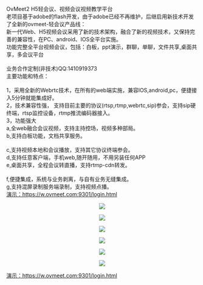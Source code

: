 OvMeet2 H5轻会议、视频会议视频教学平台</br>
老项目基于adobe的flash开发，由于adobe已经不再维护，后继启用新技术开发了全新的ovmeet-轻会议产品线：</br>
新一代Web、H5视频会议采用了新的技术架构，融合了新的视频技术，又保持完善的兼容性，在PC、android、IOS全平台实施。</br>
功能完整全平台视频会议，包括：白板，ppt演示，群聊，单聊，文件共享,桌面共享，多会议平台</br>
</br>
业务合作定制(非技术)QQ:1410919373 </br>
主要功能和特点：</br>
</br>
1，采用全新的Webrtc技术，在所有的web端实施，兼容IOS,android,pc，便捷接入5分钟就能集成好。</br>
2，技术兼容性强， 支持目前主要的协议(rtsp,rtmp,webrtc,sip)参会，支持sip硬终端，rtsp监控设备，rtmp推流编码器接入。</br>
3，功能强大</br>
a,全web融合会议视频，支持主持控场，视频多种部局。</br>
b,支持白板功能，文档共享服务。</br></br>
c,支持视频本地和会议播放，支持其它协议终端参会。</br>
d,支持任意客户端，手机web,随开随用，不用另装任何APP</br>
e,桌面共享，全程会议转直播，支持rtmp-cdn转发。</br></br>
f,便捷集成，系统与业务剥离，与自有业务无缝集成。</br>
g,支持混屏录制服务端录制，支持视频点播。</br>
<a href="https://w.ovmeet.com:9301/login.html">演示：https://w.ovmeet.com:9301/login.html</a>
<p align="center"><img src="https://github.com/ccallcn/ovmeet/raw/master/TIM截图20190423172014.png" /></p>
<p align="center"><img src="https://github.com/ccallcn/ovmeet/raw/master/TIM图片20190324100853.png" /></p>
<p align="center"><img src="https://github.com/ccallcn/ovmeet/raw/master/TIM图片20190417110422.png" /></p>
<p align="center"><img src="https://github.com/ccallcn/ovmeet/raw/master/TIM图片20190417110426.png" /></p>
<p align="center"><img src="https://github.com/ccallcn/ovmeet/raw/master/TIM图片20190417110432.png" /></p>
<p align="center"><img src="https://github.com/ccallcn/ovmeet/raw/master/TIM图片20190423104528.png" /></p>
<a href="https://w.ovmeet.com:9301/login.html">演示：https://w.ovmeet.com:9301/login.html</a>
